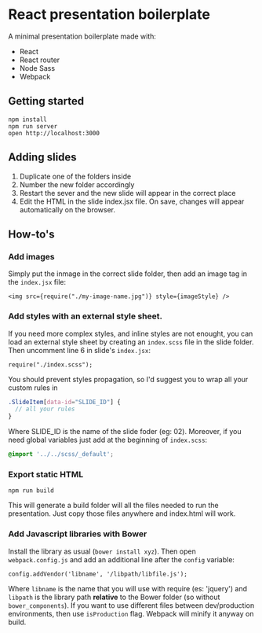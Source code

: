 React presentation boilerplate
=====================

A minimal presentation boilerplate made with:
- React
- React router
- Node Sass
- Webpack


## Getting started

```
npm install
npm run server
open http://localhost:3000
```

## Adding slides

1. Duplicate one of the folders inside 
2. Number the new folder accordingly
3. Restart the sever and the new slide will appear in the correct place
4. Edit the HTML in the slide index.jsx file. On save, changes will appear automatically on the browser.


## How-to's


### Add images

Simply put the inmage in the correct slide folder, then add an image tag in the `index.jsx` file:

```
<img src={require("./my-image-name.jpg")} style={imageStyle} />
```


### Add styles with an external style sheet.

If you need more complex styles, and inline styles are not enought, you can load an external style sheet by creating an `index.scss` file in the slide folder. Then uncomment line 6 in slide's `index.jsx`:

```
require("./index.scss");
```

You should prevent styles propagation, so I'd suggest you to wrap all your custom rules in 

``` scss
.SlideItem[data-id="SLIDE_ID"] {
  // all your rules
}
```

Where SLIDE_ID is the name of the slide foder (eg: 02). Moreover, if you need global variables just add at the beginning of `index.scss`:
``` scss
@import '../../scss/_default';
```



### Export static HTML

```
npm run build
```

This will generate a build folder will all the files needed to run the presentation.
Just copy those files anywhere and index.html will work.


### Add Javascript libraries with Bower 

Install the library as usual (`bower install xyz`). Then open `webpack.config.js` and add an additional line after the `config` variable:

```
config.addVendor('libname', '/libpath/libfile.js');
```

Where `libname` is the name that you will use with require (es: 'jquery') and `libpath` is the library path **relative** to the Bower folder (so without `bower_components`). If you want to use different files between dev/production environments, then use `isProduction` flag. Webpack will minify it anyway on build.



